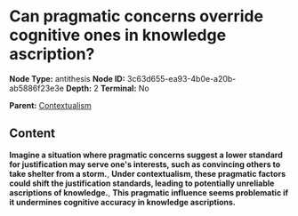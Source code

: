 # Can pragmatic concerns override cognitive ones in knowledge ascription?

**Node Type:** antithesis
**Node ID:** 3c63d655-ea93-4b0e-a20b-ab5886f23e3e
**Depth:** 2
**Terminal:** No

**Parent:** [Contextualism](contextualism.md)

## Content

**Imagine a situation where pragmatic concerns suggest a lower standard for justification may serve one's interests, such as convincing others to take shelter from a storm.**, **Under contextualism, these pragmatic factors could shift the justification standards, leading to potentially unreliable ascriptions of knowledge.**, **This pragmatic influence seems problematic if it undermines cognitive accuracy in knowledge ascriptions.**
